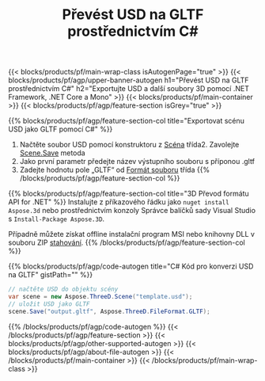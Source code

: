 ﻿---
title: Převést USD na GLTF prostřednictvím C# 
description: Převeďte USD a další soubory 3D pomocí .NET API
url: /cs/net/conversion/usd-to-gltf/
family: 3d
platformtag: net
feature: conversion
informat: USD
outformat: GLTF
otherformats: DRC GLTF FBX 3DS DAE RVM PDF JT 
---
{{< blocks/products/pf/main-wrap-class isAutogenPage="true" >}}
{{< blocks/products/pf/agp/upper-banner-autogen h1="Převést USD na GLTF prostřednictvím C#" h2="Exportujte USD a další soubory 3D pomocí .NET Framework, .NET Core a Mono" >}}
{{< blocks/products/pf/main-container >}}
{{< blocks/products/pf/agp/feature-section isGrey="true" >}}

{{% blocks/products/pf/agp/feature-section-col title="Exportovat scénu USD jako GLTF pomocí C#" %}}
1. Načtěte soubor USD pomocí konstruktoru z [Scéna](https://apireference.aspose.com/3d/net/aspose.threed/scene) třída2. Zavolejte [Scene.Save](https://apireference.aspose.com/3d/net/aspose.threed/scene/methods/save/index) metoda
3. Jako první parametr předejte název výstupního souboru s příponou .gltf
4. Zadejte hodnotu pole „GLTF“ od [Formát souboru](https://apireference.aspose.com/3d/net/aspose.threed/fileformat/fields/index) třída
{{% /blocks/products/pf/agp/feature-section-col %}}

{{% blocks/products/pf/agp/feature-section-col title="3D Převod formátu API for .NET" %}}
Instalujte z příkazového řádku jako ```nuget install Aspose.3d``` nebo prostřednictvím konzoly Správce balíčků sady Visual Studio s ```Install-Package Aspose.3D```.

Případně můžete získat offline instalační program MSI nebo knihovny DLL v souboru ZIP [stahování](https://downloads.aspose.com/3d/net).
{{% /blocks/products/pf/agp/feature-section-col %}}

{{% blocks/products/pf/agp/code-autogen title="C# Kód pro konverzi USD na GLTF" gistPath="" %}}
```cs
// načtěte USD do objektu scény 
var scene = new Aspose.ThreeD.Scene("template.usd");
// uložit USD jako GLTF 
scene.Save("output.gltf", Aspose.ThreeD.FileFormat.GLTF);

```
{{% /blocks/products/pf/agp/code-autogen %}}
{{< /blocks/products/pf/agp/feature-section >}}
{{< blocks/products/pf/agp/other-supported-autogen >}}
{{< blocks/products/pf/agp/about-file-autogen >}}
{{< /blocks/products/pf/main-container >}}
{{< /blocks/products/pf/main-wrap-class >}}